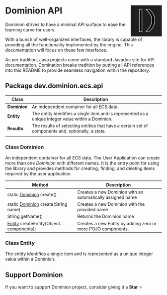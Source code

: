 # <img src="https://github.com/dominion-dev/dominion-ecs-java/raw/main/dominion-logo-square.png" align="right" width="100"> Dominion API

Dominion strives to have a minimal API surface to ease the learning curve for users.

With a bunch of well-organized interfaces, the library is capable of providing all the functionality implemented by the
engine. This documentation will focus on these few interfaces.

As per tradition, Java projects come with a standard Javadoc site for API documentation. Domination breaks tradition by
putting all API references into this README to provide seamless navigation within the repository.

## Package dev.dominion.ecs.api

| Class        | Description                                                                                         |
|--------------|-----------------------------------------------------------------------------------------------------|
| **Dominion** | An independent container for all ECS data.                                                          |
| **Entity**   | The entity identifies a single item and is represented as a unique integer value within a Dominion. |
| **Results**  | The results of selecting entities that have a certain set of components and, optionally, a state.   |
|              |                                                                                                     |

### Class **Dominion**

An independent container for all ECS data. The User Application can create more than one _Dominion_ with different
names. It is the entry point for using the library and provides methods for creating, finding, and deleting items
required by the user application.

| Method                                                      | Description                                                  |
|-------------------------------------------------------------|--------------------------------------------------------------|
| static [Dominion](#class-dominion) create()                 | Creates a new Dominion with an automatically assigned name   |
| static [Dominion](#class-dominion) create(String name)      | Creates a new Dominion with the provided name                |
| String getName()                                            | Returns the Dominion name                                    |
| [Entity](#class-entity) createEntity(Object... components); | Creates a new Entity by adding zero or more POJO components. |

### Class Entity

The entity identifies a single item and is represented as a unique integer value within a Dominion.

## Support Dominion

If you want to support Dominion project, consider giving it a **Star** ⭐️
